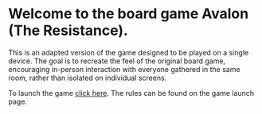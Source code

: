 # Welcome to the board game Avalon (The Resistance).
This is an adapted version of the game designed to be played on a single device. 
The goal is to recreate the feel of the original board game, encouraging in-person interaction with everyone gathered in the same room, rather than isolated on individual screens.

To launch the game [click here](https://remiwalhain.github.io/Avalon/).
The rules can be found on the game launch page.
